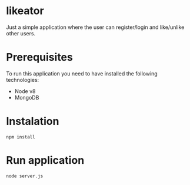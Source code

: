 
# likeator
Just a simple application where the user can register/login and like/unlike other users.

# Prerequisites
To run this application you need to have installed the following technologies:
- Node v8
- MongoDB

# Instalation
```
npm install
```
# Run application

```
node server.js
```
